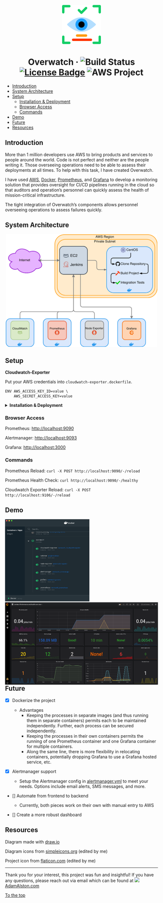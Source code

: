 <div align="center" id="overwatch">
    <img src="./assets/overwatch.svg" alt="Retina" height="128px">
</div>

# <div align="center">Overwatch &middot; ![Build Status](https://img.shields.io/circleci/build/gh/adamalston/v2?label=build) [![License Badge](https://img.shields.io/github/license/adamalston/Overwatch?color=white)](LICENSE) ![AWS Project](https://img.shields.io/badge/-Project-informational?style=flat&logo=amazon-aws&logoColor=FF9900&color=white&labelColor=5c5c5c)</div>

-   [Introduction](#introduction)
-   [System Architecture](#system-architecture)
-   [Setup](#setup)
    -   [Installation & Deployment](#installation)
    -   [Browser Access](#browser-access)
    -   [Commands](#commands)
-   [Demo](#demo)
-   [Future](#future)
-   [Resources](#resources)

## Introduction

More than 1 million developers use AWS to bring products and services to people around the world. Code is not perfect and neither are the people writing it. Those overseeing operations need to be able to assess their deployments at all times. To help with this task, I have created Overwatch.

I have used [AWS](https://aws.amazon.com/), [Docker](https://www.docker.com/), [Prometheus](https://prometheus.io/), and [Grafana](https://grafana.com/) to develop a monitoring solution that provides oversight for CI/CD pipelines running in the cloud so that auditors and operation’s personnel can quickly assess the health of mission-critical infrastructure.

The tight integration of Overwatch’s components allows personnel overseeing operations to assess failures quickly.

## System Architecture

<p align="center">
    <img src="./assets/overwatch.png" alt="System Architecture" width="500px">
</p>

## Setup

**Cloudwatch-Exporter**

Put your AWS credentials into `cloudwatch-exporter.dockerfile`.

```
ENV AWS_ACCESS_KEY_ID=value \
    AWS_SECRET_ACCESS_KEY=value
```

<details id="installation">
    <summary><b>Installation & Deployment</b></summary>

1. Install Docker ([Mac](https://docs.docker.com/docker-for-mac/install/), [Windows](https://docs.docker.com/docker-for-windows/install/), [Linux](https://docs.docker.com/engine/install/))
2. Clone this repository
3. In the project directory run `docker-compose up`
4. Navigate to [localhost:3000](http://localhost:3000) in a browser (If prompted to login, username: `admin`, password: `admin`)
5. On the left sidebar, select Configuration > Data Sources
6. Select Prometheus, set the HTTP URL to the IPv4 address of your EC2 instance with port number 9090; `ec2-[IP-address-goes-here].compute-1.amazonaws.com:9090`
7. On the left sidebar, select Dashboards > Manage
8. Select New Dashboard

</details>

### Browser Access

Prometheus: [http://localhost:9090](http://localhost:9090)

Alertmanager: [http://localhost:9093](http://localhost:9093)

Grafana: [http://localhost:3000](http://localhost:3000)

### Commands

Prometheus Reload: `curl -X POST http://localhost:9090/-/reload`

Prometheus Health Check: `curl http://localhost:9090/-/healthy`

Cloudwatch Exporter Reload: `curl -X POST http://localhost:9106/-/reload`

## Demo

<img float="left" height="270px" src="./assets/docker.png" alt="Docker"><img align="right" height="270px" src="./assets/grafana.png" alt="Website Preview">

## Future

-   [x] Dockerize the project

    -   Advantages
        -   Keeping the processes in separate images (and thus running them in separate containers) permits each to be maintained independently. Further, each process can be secured independently.
        -   Keeping the processes in their own containers permits the running of one Prometheus container and one Grafana container for multiple containers.
        -   Along the same line, there is more flexibility in relocating containers, potentially dropping Grafana to use a Grafana hosted service, etc.

-   [x] Alertmanager support

    -   Setup the Alertmanager config in [alertmanager.yml](alertmanager/alertmanager.yml) to meet your needs. Options include email alerts, SMS messages, and more.

-   [] Automate from frontend to backend

    -   Currently, both pieces work on their own with manual entry to AWS

-   [] Create a more robust dashboard

</details>

## Resources

Diagram made with [draw.io](https://draw.io/)

Diagram icons from [simpleicons.org](https://simpleicons.org/) (edited by me)

Project icon from [flaticon.com](https://www.flaticon.com/free-icon/retina_1632950?term=retina&page=1&position=4) (edited by me)

---

Thank you for your interest, this project was fun and insightful! If you have any questions, please reach out via email which can be found at <img src="https://git.io/JTLAg" height="14px">[AdamAlston.com](https://www.adamalston.com/)

[To the top](#overwatch)
